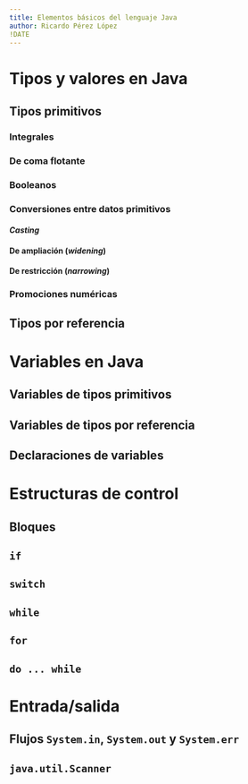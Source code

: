 ```yaml
---
title: Elementos básicos del lenguaje Java
author: Ricardo Pérez López
!DATE
---
```


# Tipos y valores en Java

## Tipos  primitivos

### Integrales

### De coma flotante

### Booleanos

### Conversiones entre datos primitivos

#### *Casting*

#### De ampliación (*widening*)

#### De restricción (*narrowing*)

### Promociones numéricas

## Tipos por referencia

# Variables en Java

## Variables de tipos primitivos

## Variables de tipos por referencia

## Declaraciones de variables

# Estructuras de control

## Bloques

## `if`

## `switch`

## `while`

## `for`

## `do ... while`

# Entrada/salida

## Flujos `System.in`, `System.out` y `System.err`

## `java.util.Scanner`

